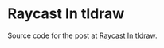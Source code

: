 # Raycast In tldraw

Source code for the post at [Raycast In tldraw](https://robertcorponoi.me/posts/raycast-in-tldraw/).
